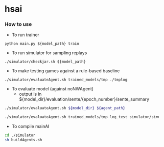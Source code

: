 # hsai

### How to use

* To run trainer

``` python main.py ${model_path} train ```

* To run simulator for sampling replays

``` ./simulator/checkjar.sh ${model_path} ```

* To make testing games against a rule-based baseline
```
./simulator/evaluateAgent.sh trained_models/tmp ./tmplog
```

* To evaluate model (against noNWAgent)
    * output is in ${model_dir}/evaluation/sente/{epoch_number}/sente_summary 
```bash
./simulator/evaluateAgent.sh ${model_dir} ${agent_path}

./simulator/evaluateAgent.sh trained_models/tmp log_test simulator/simulator
```

* To compile mainAI
```bash
cd ./simulator
sh buildAgents.sh
```